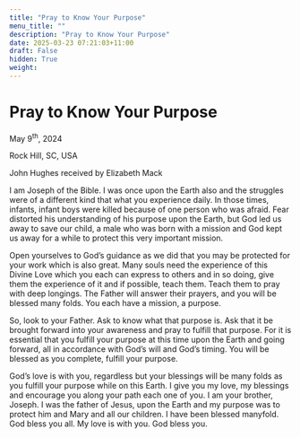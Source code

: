 ```yaml
---
title: "Pray to Know Your Purpose"
menu_title: ""
description: "Pray to Know Your Purpose"
date: 2025-03-23 07:21:03+11:00
draft: False
hidden: True
weight:
---
```

# Pray to Know Your Purpose

May 9<sup>th</sup>, 2024

Rock Hill, SC, USA

John Hughes received by Elizabeth Mack

I am Joseph of the Bible. I was once upon the Earth also and the struggles were of a different kind that what you experience daily. In those times, infants, infant boys were killed because of one person who was afraid. Fear distorted his understanding of his purpose upon the Earth, but God led us away to save our child, a male who was born with a mission and God kept us away for a while to protect this very important mission.

Open yourselves to God’s guidance as we did that you may be protected for your work which is also great. Many souls need the experience of this Divine Love which you each can express to others and in so doing, give them the experience of it and if possible, teach them. Teach them to pray with deep longings. The Father will answer their prayers, and you will be blessed many folds. You each have a mission, a purpose.

So, look to your Father. Ask to know what that purpose is. Ask that it be brought forward into your awareness and pray to fulfill that purpose. For it is essential that you fulfill your purpose at this time upon the Earth and going forward, all in accordance with God’s will and God’s timing. You will be blessed as you complete, fulfill your purpose.

God’s love is with you, regardless but your blessings will be many folds as you fulfill your purpose while on this Earth. I give you my love, my blessings and encourage you along your path each one of you. I am your brother, Joseph. I was the father of Jesus, upon the Earth and my purpose was to protect him and Mary and all our children. I have been blessed manyfold. God bless you all. My love is with you. God bless you.
